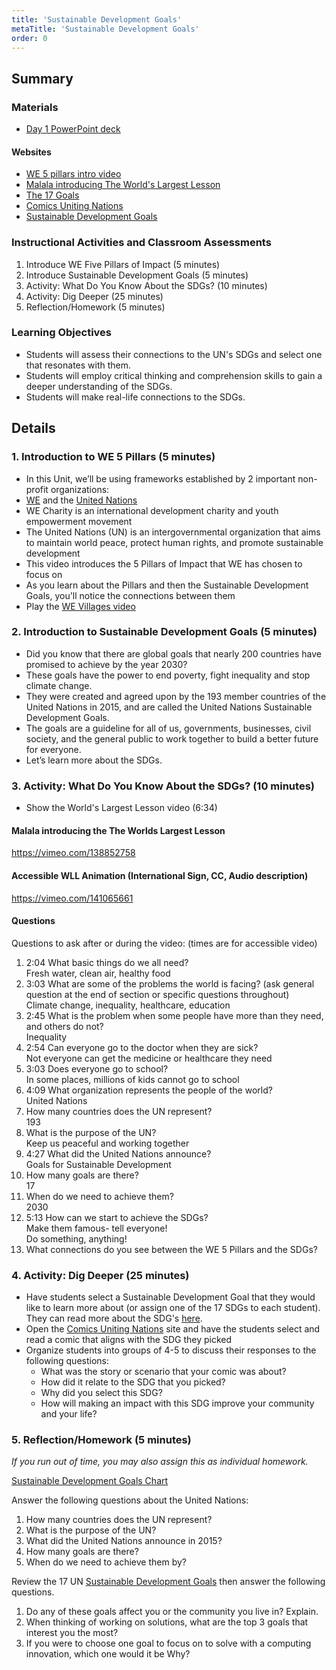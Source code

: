 ```yaml
---
title: 'Sustainable Development Goals'
metaTitle: 'Sustainable Development Goals'
order: 0
---
```


## Summary

### Materials

* [Day 1 PowerPoint deck]()

#### Websites

* [WE 5 pillars intro video](https://www.wecharity.org/about-we-charity/about-us/)
* [Malala introducing The World's Largest Lesson](https://vimeo.com/138852758)
* [The 17 Goals](https://sdgs.un.org/goals)
* [Comics Uniting Nations](http://www.comicsunitingnations.org/comics/)
* [Sustainable Development Goals](https://www.un.org/sustainabledevelopment/sustainable-development-goals/)

### Instructional Activities and Classroom Assessments 

1. Introduce WE Five Pillars of Impact (5 minutes)
2. Introduce Sustainable Development Goals (5 minutes)
3. Activity: What Do You Know About the SDGs? (10 minutes)
4. Activity: Dig Deeper (25 minutes)
5. Reflection/Homework (5 minutes)

### Learning Objectives 

* Students will assess their connections to the UN's SDGs and select one that resonates with them.
* Students will employ critical thinking and comprehension skills to gain a deeper understanding of the SDGs.
* Students will make real-life connections to the SDGs.

## Details

### 1. Introduction to WE 5 Pillars (5 minutes)

* In this Unit, we’ll be using frameworks established by 2 important non-profit organizations:
* [WE](https://www.we.org) and the [United Nations](https://www.un.org/)
* WE Charity is an international development charity and youth empowerment movement
* The United Nations (UN) is an intergovernmental organization that aims to maintain world peace, protect human rights, and promote sustainable development
* This video introduces the 5 Pillars of Impact that WE has chosen to focus on
* As you learn about the Pillars and then the Sustainable Development Goals, you'll notice the connections between them
* Play the [WE Villages video](https://player.vimeo.com/video/174570410)

### 2. Introduction to Sustainable Development Goals (5 minutes)

* Did you know that there are global goals that nearly 200 countries have promised to achieve by the year 2030?
* These goals have the power to end poverty, fight inequality and stop climate change.
* They were created and agreed upon by the 193 member countries of the United Nations in 2015, and are called the United Nations Sustainable Development Goals.
* The goals are a guideline for all of us, governments, businesses, civil society, and the general public to work together to build a better future for everyone.
* Let’s learn more about the SDGs.

### 3. Activity: What Do You Know About the SDGs? (10 minutes)

* Show the World's Largest Lesson video (6:34)

#### Malala introducing the The Worlds Largest Lesson
 
https://vimeo.com/138852758

#### Accessible WLL Animation (International Sign, CC, Audio description)

https://vimeo.com/141065661

#### Questions

Questions to ask after or during the video: (times are for accessible video)

1. 2:04 What basic things do we all need?<br/>Fresh water, clean air, healthy food
2. 3:03 What are some of the problems the world is facing? (ask general question at the end of section or specific questions throughout)<br/>Climate change, inequality, healthcare, education 
3. 2:45 What is the problem when some people have more than they need, and others do not?<br/>Inequality
4. 2:54 Can everyone go to the doctor when they are sick?<br/>Not everyone can get the medicine or healthcare they need
5. 3:03 Does everyone go to school?<br/>In some places, millions of kids cannot go to school
6. 4:09 What organization represents the people of the world?<br/>United Nations 
7. How many countries does the UN represent?<br/>193
8. What is the purpose of the UN?<br/>Keep us peaceful and working together
9. 4:27 What did the United Nations announce?<br/>Goals for Sustainable Development
10. How many goals are there?<br/>17 
11. When do we need to achieve them?<br/>2030
12. 5:13 How can we start to achieve the SDGs?<br/>Make them famous- tell everyone!<br/>Do something, anything!
13. What connections do you see between the WE 5 Pillars and the SDGs?

### 4. Activity: Dig Deeper (25 minutes)

* Have students select a Sustainable Development Goal that they would like to learn more about (or assign one of the 17 SDGs to each student).  They can read more about the SDG's [here](https://sdgs.un.org/goals).
* Open the [Comics Uniting Nations](http://www.comicsunitingnations.org/comics/) site and have the students select and read a comic that aligns with the SDG they picked
* Organize students into groups of 4-5 to discuss their responses to the following questions:
    * What was the story or scenario that your comic was about?
    * How did it relate to the SDG that you picked?
    * Why did you select this SDG?
    * How will making an impact with this SDG improve your community and your life?
### 5. Reflection/Homework (5 minutes)

_If you run out of time, you may also assign this as individual homework._

[Sustainable Development Goals Chart](sdg.jpg)

Answer the following questions about the United Nations: 

1. How many countries does the UN represent?
2. What is the purpose of the UN?
3. What did the United Nations announce in 2015?
4. How many goals are there?
5. When do we need to achieve them by?

Review the 17 UN [Sustainable Development Goals](https://www.un.org/sustainabledevelopment/sustainable-development-goals/) then answer the following questions.

1. Do any of these goals affect you or the community you live in?  Explain.
2. When thinking of working on solutions, what are the top 3 goals that interest you the most?
3. If you were to choose one goal to focus on to solve with a computing innovation, which one would it be Why?